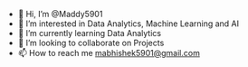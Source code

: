 - 👋 Hi, I’m @Maddy5901
- 👀 I’m interested in Data Analytics, Machine Learning and AI
- 🌱 I’m currently learning Data Analytics
- 💞️ I’m looking to collaborate on Projects
- 📫 How to reach me mabhishek5901@gmail.com

<!---
Maddy5901/Maddy5901 is a ✨ special ✨ repository because its `README.md` (this file) appears on your GitHub profile.
You can click the Preview link to take a look at your changes.
--->
